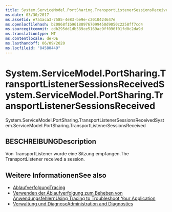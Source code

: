 ```yaml
---
title: System.ServiceModel.PortSharing.TransportListenerSessionsReceived
ms.date: 03/30/2017
ms.assetid: e7a1aca3-7585-4e83-be9e-c2010424647e
ms.openlocfilehash: b20868f1b961889767099450d9050c2258ff7cd4
ms.sourcegitcommit: cdb295dd1db589ce5169ac9ff096f01fd0c2da9d
ms.translationtype: MT
ms.contentlocale: de-DE
ms.lasthandoff: 06/09/2020
ms.locfileid: "84580449"
---
```

# <a name="systemservicemodelportsharingtransportlistenersessionsreceived"></a><span data-ttu-id="80b8a-102">System.ServiceModel.PortSharing.TransportListenerSessionsReceived</span><span class="sxs-lookup"><span data-stu-id="80b8a-102">System.ServiceModel.PortSharing.TransportListenerSessionsReceived</span></span>
<span data-ttu-id="80b8a-103">System.ServiceModel.PortSharing.TransportListenerSessionsReceived</span><span class="sxs-lookup"><span data-stu-id="80b8a-103">System.ServiceModel.PortSharing.TransportListenerSessionsReceived</span></span>  
  
## <a name="description"></a><span data-ttu-id="80b8a-104">BESCHREIBUNG</span><span class="sxs-lookup"><span data-stu-id="80b8a-104">Description</span></span>  
 <span data-ttu-id="80b8a-105">Von TransportListener wurde eine Sitzung empfangen.</span><span class="sxs-lookup"><span data-stu-id="80b8a-105">The TransportListener received a session.</span></span>  
  
## <a name="see-also"></a><span data-ttu-id="80b8a-106">Weitere Informationen</span><span class="sxs-lookup"><span data-stu-id="80b8a-106">See also</span></span>

- [<span data-ttu-id="80b8a-107">Ablaufverfolgung</span><span class="sxs-lookup"><span data-stu-id="80b8a-107">Tracing</span></span>](index.md)
- [<span data-ttu-id="80b8a-108">Verwenden der Ablaufverfolgung zum Beheben von Anwendungsfehlern</span><span class="sxs-lookup"><span data-stu-id="80b8a-108">Using Tracing to Troubleshoot Your Application</span></span>](using-tracing-to-troubleshoot-your-application.md)
- [<span data-ttu-id="80b8a-109">Verwaltung und Diagnose</span><span class="sxs-lookup"><span data-stu-id="80b8a-109">Administration and Diagnostics</span></span>](../index.md)
